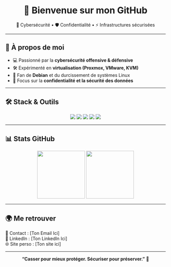 <!-- Profil README pour lp9r7c -->

<h1 align="center">👾 Bienvenue sur mon GitHub</h1>
<p align="center">
  🔐 Cybersécurité • 🛡️ Confidentialité • ⚡ Infrastructures sécurisées
</p>

---

## 🚀 À propos de moi  
- 💻 Passionné par la **cybersécurité offensive & défensive**  
- 🛠️ Expérimenté en **virtualisation (Proxmox, VMware, KVM)**  
- 🐧 Fan de **Debian** et du durcissement de systèmes Linux  
- 🔐 Focus sur la **confidentialité et la sécurité des données**  

---

## 🛠️ Stack & Outils  

<p align="center">
  <img src="https://img.shields.io/badge/OS-Debian-red?logo=debian&logoColor=white" />
  <img src="https://img.shields.io/badge/Virtualisation-Proxmox-orange?logo=proxmox&logoColor=white" />
  <img src="https://img.shields.io/badge/Scripting-Bash-blue?logo=gnubash&logoColor=white" />
  <img src="https://img.shields.io/badge/Language-Python-yellow?logo=python&logoColor=white" />
  <img src="https://img.shields.io/badge/Network-pfSense-green?logo=freebsd&logoColor=white" />
</p>

---

## 📊 Stats GitHub  

<p align="center">
  <img src="https://github-readme-stats.vercel.app/api?username=lp9r7c&show_icons=true&theme=tokyonight" height="150"/>
  <img src="https://github-readme-stats.vercel.app/api/top-langs/?username=lp9r7c&layout=compact&theme=tokyonight" height="150"/>
</p>

---

## 🌍 Me retrouver  
📧 Contact : [Ton Email Ici]  
💼 LinkedIn : [Ton LinkedIn Ici]  
🌐 Site perso : [Ton site ici]  

---

<p align="center"> 
  <b>“Casser pour mieux protéger. Sécuriser pour préserver.”</b> 🔐  
</p>
